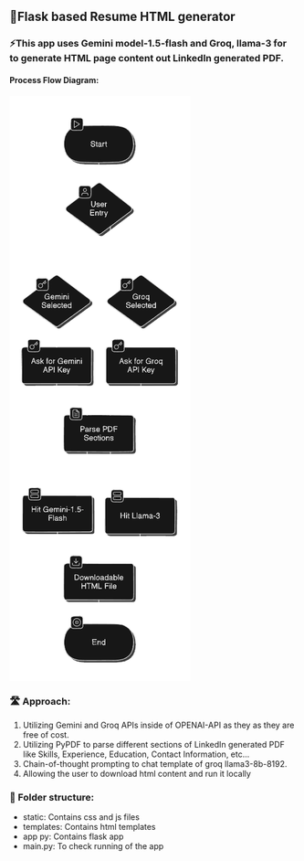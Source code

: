## 🤖Flask based Resume HTML generator


### ⚡This app uses Gemini model-1.5-flash and Groq, llama-3 for to generate HTML page content out LinkedIn generated PDF.

#### Process Flow Diagram:

<img src="https://github.com/aarushiksk/HTML-resume/blob/main/diagram-export-9-15-2024-8_24_06-PM.png">


### 🛣️ Approach:

1) Utilizing Gemini and Groq APIs inside of OPENAI-API as they as they are free of cost.
2) Utilizing PyPDF to parse different sections of LinkedIn generated PDF like Skills, Experience, Education, Contact Information, etc...
3) Chain-of-thought prompting to chat template of groq llama3-8b-8192.
4) Allowing the user to download html content and run it locally

### 📂 Folder structure: 
 - static: Contains css and js files
 - templates: Contains html templates
 - app py: Contains flask app
 - main.py: To check running of the app



